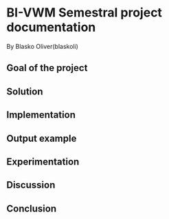 # BI-VWM Semestral project documentation
By Blasko Oliver(blaskoli)

## Goal of the project

## Solution

## Implementation

## Output example

## Experimentation

## Discussion

## Conclusion

